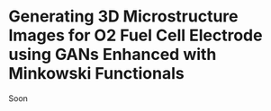 # Generating 3D Microstructure Images for O2 Fuel Cell Electrode using GANs Enhanced with Minkowski Functionals

Soon
